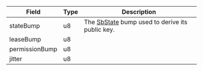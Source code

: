 | Field          | Type | Description                                                              |
| -------------- | ---- | ------------------------------------------------------------------------ |
| stateBump      | u8   | The [SbState](/idl/accounts/SbState) bump used to derive its public key. |
| leaseBump      | u8   |                                                                          |
| permissionBump | u8   |                                                                          |
| jitter         | u8   |                                                                          |
